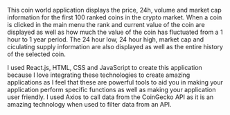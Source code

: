 This coin world application displays the price, 24h, volume and market cap information for the first 100 ranked coins in the crypto market. When a coin is clicked in the main menu the rank and current value  of the coin are displayed as well as how much the value of the coin has fluctuated from a 1 hour to 1 year period. The 24 hour low, 24 hour high, market cap and ciculating supply information are also displayed as well as the entire history of the selected coin.

I used React.js, HTML, CSS and JavaScript to create this application because I love integrating these technologies to create amazing applications as I feel that these are powerful tools to aid you in making your application perform specific functions as well as making your application user friendly. I used Axios to call data from the CoinGecko API as it is an amazing technology when used to filter data from an API.
